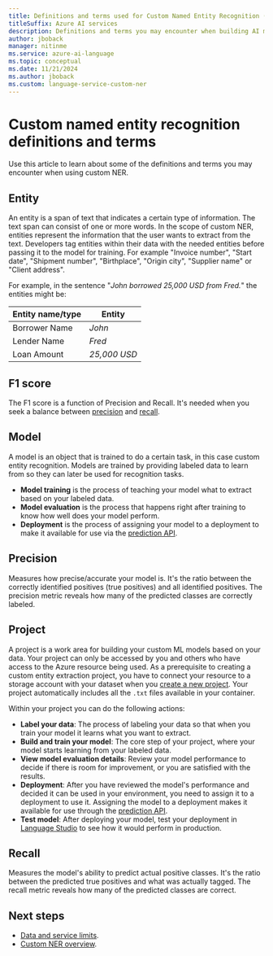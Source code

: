 ```yaml
---
title: Definitions and terms used for Custom Named Entity Recognition (NER)
titleSuffix: Azure AI services
description: Definitions and terms you may encounter when building AI models using Custom Named Entity Recognition
author: jboback
manager: nitinme
ms.service: azure-ai-language
ms.topic: conceptual
ms.date: 11/21/2024
ms.author: jboback
ms.custom: language-service-custom-ner
---
```


# Custom named entity recognition definitions and terms

Use this article to learn about some of the definitions and terms you may encounter when using custom NER.

## Entity

An entity is a span of text that indicates a certain type of information. The text span can consist of one or more words. In the scope of custom NER, entities represent the information that the user wants to extract from the text. Developers tag entities within their data with the needed entities before passing it to the model for training. For example "Invoice number", "Start date", "Shipment number", "Birthplace", "Origin city", "Supplier name" or "Client address".

For example, in the sentence "*John borrowed 25,000 USD from Fred.*" the entities might be: 

| Entity name/type | Entity |
|--|--|
| Borrower Name | *John* |
| Lender Name | *Fred* |
| Loan Amount | *25,000 USD* |

## F1 score
The F1 score is a function of Precision and Recall. It's needed when you seek a balance between [precision](#precision) and [recall](#recall).

## Model

A model is an object that is trained to do a certain task, in this case custom entity recognition. Models are trained by providing labeled data to learn from so they can later be used for recognition tasks.

* **Model training** is the process of teaching your model what to extract based on your labeled data.
* **Model evaluation** is the process that happens right after training to know how well does your model perform.
* **Deployment** is the process of assigning your model to a deployment to make it available for use via the [prediction API](https://aka.ms/ct-runtime-swagger).

## Precision
Measures how precise/accurate your model is. It's the ratio between the correctly identified positives (true positives) and all identified positives. The precision metric reveals how many of the predicted classes are correctly labeled.

## Project

A project is a work area for building your custom ML models based on your data. Your project can only be accessed by you and others who have access to the Azure resource being used.
As a prerequisite to creating a custom entity extraction project, you have to connect your resource to a storage account with your dataset when you [create a new project](how-to/create-project.md). Your project automatically includes all the `.txt` files available in your container.

Within your project you can do the following actions:

* **Label your data**: The process of labeling your data so that when you train your model it learns what you want to extract.
* **Build and train your model**: The core step of your project, where your model starts learning from your labeled data. 
* **View model evaluation details**: Review your model performance to decide if there is room for improvement, or you are satisfied with the results.
* **Deployment**: After you have reviewed the model's performance and decided it can be used in your environment, you need to assign it to a deployment to use it. Assigning the model to a deployment makes it available for use through the [prediction API](https://aka.ms/ct-runtime-swagger). 
* **Test model**: After deploying your model, test your deployment in [Language Studio](https://aka.ms/LanguageStudio) to see how it would perform in production.

## Recall
Measures the model's ability to predict actual positive classes. It's the ratio between the predicted true positives and what was actually tagged. The recall metric reveals how many of the predicted classes are correct.

## Next steps

* [Data and service limits](service-limits.md).
* [Custom NER overview](../overview.md).
